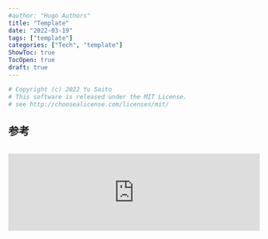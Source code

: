 ```yaml
---
#author: "Hugo Authors"
title: "Template"
date: "2022-03-19"
tags: ["template"]
categories: ["Tech", "template"]
ShowToc: true
TocOpen: true
draft: true
---
```


```python
# Copyright (c) 2022 Yu Saito
# This software is released under the MIT License.
# see http://choosealicense.com/licenses/mit/
```

## 参考

<iframe class="hatenablogcard" style="width:100%;height:155px;margin:15px 0;max-width:560px;" title="PIL IOError: image file truncated with big images" src="https://hatenablog-parts.com/embed?url=https://stackoverflow.com/questions/12984426/pil-ioerror-image-file-truncated-with-big-images" frameborder="0" scrolling="no"></iframe>
